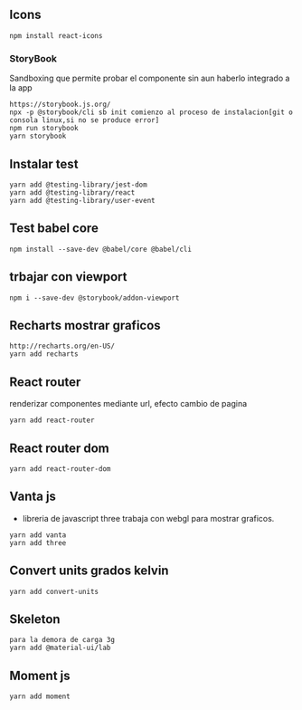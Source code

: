 
## Icons
```
npm install react-icons
```

### StoryBook

Sandboxing que permite probar el componente sin aun haberlo integrado a la app
```
https://storybook.js.org/
npx -p @storybook/cli sb init comienzo al proceso de instalacion[git o consola linux,si no se produce error]
npm run storybook
yarn storybook
```


## Instalar test
```
yarn add @testing-library/jest-dom
yarn add @testing-library/react
yarn add @testing-library/user-event
```

## Test babel core
```
npm install --save-dev @babel/core @babel/cli 
```

## trbajar con viewport
```
npm i --save-dev @storybook/addon-viewport
```

## Recharts mostrar graficos
```
http://recharts.org/en-US/
yarn add recharts
```

## React router
renderizar componentes mediante url, efecto cambio de pagina
```
yarn add react-router
```

## React router dom
```
yarn add react-router-dom
```

## Vanta js
+ libreria de javascript three trabaja con webgl para mostrar graficos.
```
yarn add vanta
yarn add three
```

## Convert units grados kelvin
```
yarn add convert-units
```

## Skeleton
```
para la demora de carga 3g
yarn add @material-ui/lab
```
## Moment js
```
yarn add moment
```
